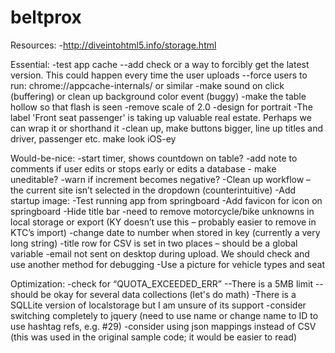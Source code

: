 beltprox
========

Resources:
-http://diveintohtml5.info/storage.html

Essential:
-test app cache
--add check or a way to forcibly get the latest version.  This could happen every time the user uploads
--force users to run: chrome://appcache-internals/ or similar
-make sound on click (buffering) or clean up background color event (buggy)
-make the table hollow so that flash is seen
-remove scale of 2.0
-design for portrait
-The label 'Front seat passenger' is taking up valuable real estate.  Perhaps we can wrap it or shorthand it
-clean up, make buttons bigger, line up titles and driver, passenger etc.
make look iOS-ey

Would-be-nice:
-start timer, shows countdown on table?
-add note to comments if user edits or stops early or edits a database - make uneditable?
-warn if increment becomes negative?
-Clean up workflow – the current site isn’t selected in the dropdown (counterintuitive)
-Add startup image: <link rel="apple-touch-startup-image" href="/startup.png">
-Test running app from springboard
-Add favicon for icon on springboard
-Hide title bar
-need to remove motorcycle/bike unknowns in local storage or export (KY doesn’t use this – probably easier to remove in KTC’s import)
-change date to number when stored in key (currently a very long string)
-title row for CSV is set in two places – should be a global variable
-email not sent on desktop during upload. We should check and use another method for debugging
-Use a picture for vehicle types and seat

Optimization:
-check for “QUOTA_EXCEEDED_ERR”
--There is a 5MB limit
--should be okay for several data collections (let's do math)
-There is a SQLLite version of localstorage but I am unsure of its support
-consider switching completely to jquery (need to use name or change name to ID to use hashtag refs, e.g. #29)
-consider using json mappings instead of CSV (this was used in the original sample code; it would be easier to read)
 


